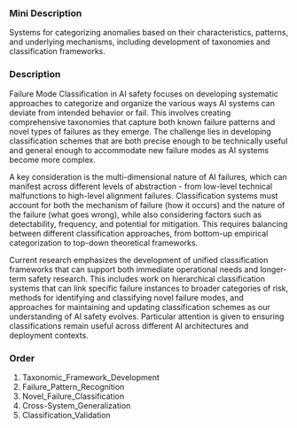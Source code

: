 ### Mini Description

Systems for categorizing anomalies based on their characteristics, patterns, and underlying mechanisms, including development of taxonomies and classification frameworks.

### Description

Failure Mode Classification in AI safety focuses on developing systematic approaches to categorize and organize the various ways AI systems can deviate from intended behavior or fail. This involves creating comprehensive taxonomies that capture both known failure patterns and novel types of failures as they emerge. The challenge lies in developing classification schemes that are both precise enough to be technically useful and general enough to accommodate new failure modes as AI systems become more complex.

A key consideration is the multi-dimensional nature of AI failures, which can manifest across different levels of abstraction - from low-level technical malfunctions to high-level alignment failures. Classification systems must account for both the mechanism of failure (how it occurs) and the nature of the failure (what goes wrong), while also considering factors such as detectability, frequency, and potential for mitigation. This requires balancing between different classification approaches, from bottom-up empirical categorization to top-down theoretical frameworks.

Current research emphasizes the development of unified classification frameworks that can support both immediate operational needs and longer-term safety research. This includes work on hierarchical classification systems that can link specific failure instances to broader categories of risk, methods for identifying and classifying novel failure modes, and approaches for maintaining and updating classification schemes as our understanding of AI safety evolves. Particular attention is given to ensuring classifications remain useful across different AI architectures and deployment contexts.

### Order

1. Taxonomic_Framework_Development
2. Failure_Pattern_Recognition
3. Novel_Failure_Classification
4. Cross-System_Generalization
5. Classification_Validation
